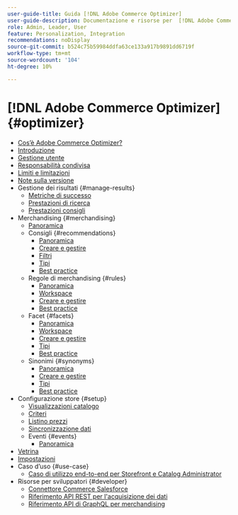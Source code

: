 ```yaml
---
user-guide-title: Guida [!DNL Adobe Commerce Optimizer]
user-guide-description: Documentazione e risorse per  [!DNL Adobe Commerce Optimizer].
role: Admin, Leader, User
feature: Personalization, Integration
recommendations: noDisplay
source-git-commit: b524c75b59984ddfa63ce133a917b9891dd6719f
workflow-type: tm+mt
source-wordcount: '104'
ht-degree: 10%

---
```


# [!DNL Adobe Commerce Optimizer] {#optimizer}

- [Cos’è Adobe Commerce Optimizer?](overview.md)
- [Introduzione](get-started.md)
- [Gestione utente](user-management.md)
- [Responsabilità condivisa](shared-responsibility.md)
- [Limiti e limitazioni](boundaries-limits.md)
- [Note sulla versione](release-notes.md)
- Gestione dei risultati {#manage-results}
   - [Metriche di successo](./manage-results/success-metrics.md)
   - [Prestazioni di ricerca](./manage-results/search-performance.md)
   - [Prestazioni consigli](./manage-results/recommendation-performance.md)
- Merchandising {#merchandising}
   - [Panoramica](./merchandising/overview.md)
   - Consigli {#recommendations}
      - [Panoramica](./merchandising/recommendations/overview.md)
      - [Creare e gestire](./merchandising/recommendations/create.md)
      - [Filtri](./merchandising/recommendations/filters.md)
      - [Tipi](./merchandising/recommendations/types.md)
      - [Best practice](./merchandising/recommendations/best-practice.md)
   - Regole di merchandising {#rules}
      - [Panoramica](./merchandising/rules/overview.md)
      - [Workspace](./merchandising/rules/workspace.md)
      - [Creare e gestire](./merchandising/rules/add.md)
      - [Best practice](./merchandising/rules/best-practice.md)
   - Facet {#facets}
      - [Panoramica](./merchandising/facets/overview.md)
      - [Workspace](./merchandising/facets/workspace.md)
      - [Creare e gestire](./merchandising/facets/add.md)
      - [Tipi](./merchandising/facets/type.md)
      - [Best practice](./merchandising/facets/best-practice.md)
   - Sinonimi {#synonyms}
      - [Panoramica](./merchandising/synonyms/overview.md)
      - [Creare e gestire](./merchandising/synonyms/add.md)
      - [Tipi](./merchandising/synonyms/type.md)
      - [Best practice](./merchandising/synonyms/best-practice.md)
- Configurazione store {#setup}
   - [Visualizzazioni catalogo](./setup/catalog-view.md)
   - [Criteri](./setup/policies.md)
   - [Listino prezzi](./setup/pricebooks.md)
   - [Sincronizzazione dati](./setup/data-sync.md)
   - Eventi {#events}
      - [Panoramica](./setup/events/overview.md)
- [Vetrina](storefront.md)
- [Impostazioni](settings.md)
- Caso d’uso {#use-case}
   - [Caso di utilizzo end-to-end per Storefront e Catalog Administrator](./use-case/admin-use-case.md)
- Risorse per sviluppatori {#developer}
   - [Connettore Commerce Salesforce](./developer/salesforce-connector.md)
   - [Riferimento API REST per l&#39;acquisizione dei dati](https://developer.adobe.com/commerce/services/reference/rest/)
   - [Riferimento API di GraphQL per merchandising](https://developer.adobe.com/commerce/services/reference/graphql/)
